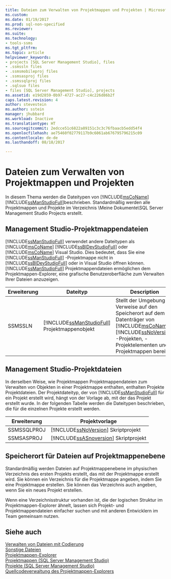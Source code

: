 ```yaml
---
title: Dateien zum Verwalten von Projektmappen und Projekten | Microsoft-Dokumentation
ms.custom: 
ms.date: 01/19/2017
ms.prod: sql-non-specified
ms.reviewer: 
ms.suite: 
ms.technology:
- tools-ssms
ms.tgt_pltfrm: 
ms.topic: article
helpviewer_keywords:
- projects [SQL Server Management Studio], files
- .ssmssln files
- .ssmsmobileproj files
- .ssmsasproj files
- .ssmssqlproj files
- .sqlsuo files
- files [SQL Server Management Studio], projects
ms.assetid: e19d2859-0b97-4727-ac27-c4c226d86b2f
caps.latest.revision: 4
author: stevestein
ms.author: sstein
manager: jhubbard
ms.workload: Inactive
ms.translationtype: HT
ms.sourcegitcommit: 2edcce51c6822a89151c3c3c76fbaacb5edd54f4
ms.openlocfilehash: ae75460f02779117b9c6061ab676795796215c09
ms.contentlocale: de-de
ms.lasthandoff: 08/18/2017

---
```

# <a name="files-that-manage-solutions-and-projects"></a>Dateien zum Verwalten von Projektmappen und Projekten
 In diesem Thema werden die Dateitypen von [!INCLUDE[msCoName](../../includes/msconame_md.md)] [!INCLUDE[ssManStudioFull](../../includes/ssmanstudiofull_md.md)]beschrieben. Standardmäßig werden alle Projektmappen und Projekte im Verzeichnis \Meine Dokumente\SQL Server Management Studio Projects erstellt.  


## <a name="management-studio-solution-files"></a>Management Studio-Projektmappendateien  
[!INCLUDE[ssManStudioFull](../../includes/ssmanstudiofull_md.md)] verwendet andere Dateitypen als [!INCLUDE[msCoName](../../includes/msconame_md.md)] [!INCLUDE[ssBIDevStudioFull](../../includes/ssbidevstudiofull_md.md)] oder [!INCLUDE[msCoName](../../includes/msconame_md.md)] Visual Studio. Dies bedeutet, dass Sie eine [!INCLUDE[ssManStudioFull](../../includes/ssmanstudiofull_md.md)] -Projektmappe nicht in [!INCLUDE[ssBIDevStudioFull](../../includes/ssbidevstudiofull_md.md)] oder in Visual Studio öffnen können. [!INCLUDE[ssManStudioFull](../../includes/ssmanstudiofull_md.md)] Projektmappendateien ermöglichen dem Projektmappen-Explorer, eine grafische Benutzeroberfläche zum Verwalten Ihrer Dateien anzuzeigen.  
   
|Erweiterung|Dateityp|Description|Erstellt von|  
|-------------|-------------|---------------|--------------|  
|SSMSSLN|[!INCLUDE[ssManStudioFull](../../includes/ssmanstudiofull_md.md)] Projektmappenobjekt|Stellt der Umgebung Verweise auf den Speicherort auf dem Datenträger von [!INCLUDE[msCoName](../../includes/msconame_md.md)] [!INCLUDE[ssNoVersion](../../includes/ssnoversion_md.md)] -Projekten, -Projektelementen und -Projektmappen bereit|[!INCLUDE[ssManStudioFull](../../includes/ssmanstudiofull_md.md)]|  
  
## <a name="management-studio-project-files"></a>Management Studio-Projektdateien  
In derselben Weise, wie Projektmappen Projektmappendateien zum Verwalten von Objekten in einer Projektmappe enthalten, enthalten Projekte Projektdateien. Der Projektdateityp, der von [!INCLUDE[ssManStudioFull](../../includes/ssmanstudiofull_md.md)] für ein Projekt erstellt wird, hängt von der Vorlage ab, mit der das Projekt erstellt wurde. In der folgenden Tabelle werden die Dateitypen beschrieben, die für die einzelnen Projekte erstellt werden.  
   
|Erweiterung|Projektvorlage|  
|-------------|--------------------|  
|SSMSSQLPROJ|[!INCLUDE[ssNoVersion](../../includes/ssnoversion_md.md)] Skriptprojekt|  
|SSMSASPROJ|[!INCLUDE[ssASnoversion](../../includes/ssasnoversion_md.md)] Skriptprojekt|  
   
## <a name="location-of-solution-level-files"></a>Speicherort für Dateien auf Projektmappenebene  
Standardmäßig werden Dateien auf Projektmappenebene im physischen Verzeichnis des ersten Projekts erstellt, das mit der Projektmappe erstellt wird. Sie können ein Verzeichnis für die Projektmappe angeben, indem Sie eine Projektmappe erstellen. Sie können das Verzeichnis auch angeben, wenn Sie ein neues Projekt erstellen.  
 
Wenn eine Verzeichnisstruktur vorhanden ist, die der logischen Struktur im Projektmappen-Explorer ähnelt, lassen sich Projekt- und Projektmappendateien einfacher suchen und mit anderen Entwicklern im Team gemeinsam nutzen.  
   
## <a name="see-also"></a>Siehe auch  
[Verwalten von Dateien mit Codierung](../../ssms/solution/manage-files-with-encoding.md)  
[Sonstige Dateien](../../ssms/solution/miscellaneous-files.md)  
[Projektmappen-Explorer](../../ssms/solution/solution-explorer.md)  
[Projektmappen &#40;SQL Server Management Studio&#41;](../../ssms/solution/solutions-sql-server-management-studio.md)  
[Projekte &#40;SQL Server Management Studio&#41;](../../ssms/solution/projects-sql-server-management-studio.md)  
[Quellcodeverwaltung des Projektmappen-Explorers](https://msdn.microsoft.com/en-us/library/ms173879.aspx)  
  


